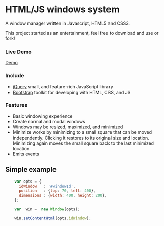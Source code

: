 # HTML/JS windows system

A window manager written in Javascript, HTML5 and CSS3.

This project started as an entertainment, feel free to download and use or fork!

### Live Demo ###

[Demo](https://mazius.org)

### Include ###

* [jQuery](http://jquery.com/) small, and feature-rich JavaScript library
* [Bootstrap](http://getbootstrap.com) toolkit for developing with HTML, CSS, and JS

### Features ###

* Basic windowing experience
* Create normal and modal windows
* Windows may be resized, maximized, and minimized
* Minimize works by minimizing to a small square that can be moved independently. Clicking it restores to its original size and location. Minimizing again moves the small square back to the last minimized location.
* Emits events

## Simple example ## 

```js
    var opts = {
      idWindow   : '#windowId',
      position   : {top: 70, left: 400},
      dimensions : {width: 400, height: 200},
    };

    var  win =  new Window(opts);

    win.setContentHtml(opts.idWindow);

```
